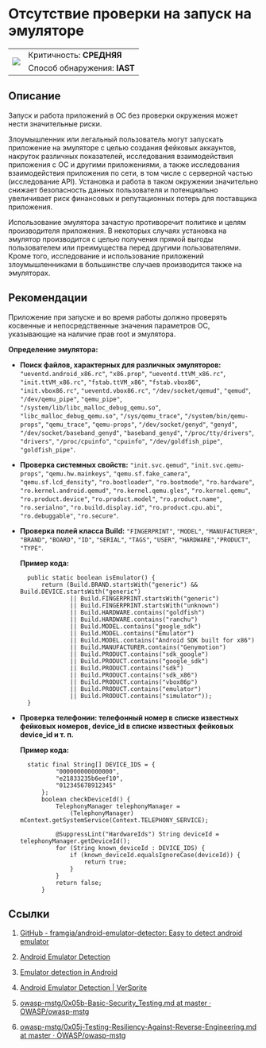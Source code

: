# Отсутствие проверки на запуск на эмуляторе

<table class='noborder'>
    <colgroup>
      <col/>
      <col/>
    </colgroup>
    <tbody>
      <tr>
        <td rowspan="2"><img src="../../../img/defekt_srednij.png"/></td>
        <td>Критичность:<strong> СРЕДНЯЯ</strong></td>
      </tr>
      <tr>
        <td>Способ обнаружения:<strong> IAST</strong></td>
      </tr>
    </tbody>
</table>

## Описание

Запуск и работа приложений в ОС без проверки окружения может нести значительные риски.

Злоумышленник или легальный пользователь могут запускать приложение на эмуляторе с целью создания фейковых аккаунтов, накруток различных показателей, исследования взаимодействия приложения с ОС и другими приложениями, а также исследования взаимодействия приложения по сети, в том числе с серверной частью (исследование API). Установка и работа в таком окружении значительно снижает безопасность данных пользователя и потенциально увеличивает риск финансовых и репутационных потерь для поставщика приложения.

Использование эмулятора зачастую противоречит политике и целям производителя приложения. В некоторых случаях установка на эмулятор производится с целью получения прямой выгоды пользователем или преимущества перед другими пользователями. Кроме того, исследование и использование приложений злоумышленниками в большинстве случаев производится также на эмуляторах.

## Рекомендации

Приложение при запуске и во время работы должно проверять косвенные и непосредственные значения параметров ОС, указывающие на наличие прав root и эмулятора.

**Определение эмулятора:**

* **Поиск файлов, характерных для различных эмуляторов:** `"ueventd.android_x86.rc"`, `"x86.prop"`, `"ueventd.ttVM_x86.rc"`, `"init.ttVM_x86.rc"`, `"fstab.ttVM_x86"`, `"fstab.vbox86"`, `"init.vbox86.rc"`, `"ueventd.vbox86.rc"`, `"/dev/socket/qemud"`, `"qemud"`, `"/dev/qemu_pipe"`, `"qemu_pipe"`, `"/system/lib/libc_malloc_debug_qemu.so"`, `"libc_malloc_debug_qemu.so"`, `"/sys/qemu_trace"`, `"/system/bin/qemu-props"`, `"qemu_trace"`, `"qemu-props"`, `"/dev/socket/genyd"`, `"genyd"`, `"/dev/socket/baseband_genyd"`, `"baseband_genyd"`, `"/proc/tty/drivers"`, `"drivers"`, `"/proc/cpuinfo"`, `"cpuinfo"`, `"/dev/goldfish_pipe"`, `"goldfish_pipe"`.

* **Проверка системных свойств:** `"init.svc.qemud"`, `"init.svc.qemu-props"`, `"qemu.hw.mainkeys"`, `"qemu.sf.fake_camera"`, `"qemu.sf.lcd_density"`, `"ro.bootloader"`, `"ro.bootmode"`, `"ro.hardware"`, `"ro.kernel.android.qemud"`, `"ro.kernel.qemu.gles"`, `"ro.kernel.qemu"`, `"ro.product.device"`, `"ro.product.model"`, `"ro.product.name"`, `"ro.serialno"`, `"ro.build.display.id"`, `"ro.product.cpu.abi"`, `"ro.debuggable"`, `"ro.secure"`.

* **Проверка полей класса Build:** `"FINGERPRINT"`, `"MODEL"`, `"MANUFACTURER"`, `"BRAND"`, `"BOARD"`, `"ID"`, `"SERIAL"`, `"TAGS"`, `"USER"`, `"HARDWARE"`,`"PRODUCT"`, `"TYPE"`.

    **Пример кода:**

        public static boolean isEmulator() {
            return (Build.BRAND.startsWith("generic") && Build.DEVICE.startsWith("generic")
                    || Build.FINGERPRINT.startsWith("generic")
                    || Build.FINGERPRINT.startsWith("unknown")
                    || Build.HARDWARE.contains("goldfish")
                    || Build.HARDWARE.contains("ranchu")
                    || Build.MODEL.contains("google_sdk")
                    || Build.MODEL.contains("Emulator")
                    || Build.MODEL.contains("Android SDK built for x86")
                    || Build.MANUFACTURER.contains("Genymotion")
                    || Build.PRODUCT.contains("sdk_google")
                    || Build.PRODUCT.contains("google_sdk")
                    || Build.PRODUCT.contains("sdk")
                    || Build.PRODUCT.contains("sdk_x86")
                    || Build.PRODUCT.contains("vbox86p")
                    || Build.PRODUCT.contains("emulator")
                    || Build.PRODUCT.contains("simulator"));
        }

* **Проверка телефонии: телефонный номер в списке известных фейковых номеров, device_id в списке известных фейковых device_id и т. п.**

    **Пример кода:**

        static final String[] DEVICE_IDS = {
                "000000000000000",
                "e21833235b6eef10",
                "012345678912345"
            };
            boolean checkDeviceId() {
                TelephonyManager telephonyManager =
                    (TelephonyManager) mContext.getSystemService(Context.TELEPHONY_SERVICE);

                @SuppressLint("HardwareIds") String deviceId = telephonyManager.getDeviceId();
                for (String known_deviceId : DEVICE_IDS) {
                    if (known_deviceId.equalsIgnoreCase(deviceId)) {
                        return true;
                    }
                }
                return false;
            } 

## Ссылки

1. [GitHub - framgia/android-emulator-detector: Easy to detect android emulator](https://github.com/framgia/android-emulator-detector) 

2. [Android Emulator Detection](https://ray-chong.medium.com/android-emulator-detection-4d0f994aab5e) 

3. [Emulator detection in Android](https://danielllewellyn.medium.com/emulator-detection-in-android-350efba44048) 

4. [Android Emulator Detection | VerSprite](https://versprite.com/blog/application-security/android-emulator-detection/) 

5. [owasp-mstg/0x05b-Basic-Security_Testing.md at master · OWASP/owasp-mstg](https://github.com/OWASP/owasp-mstg/blob/master/Document/0x05b-Basic-Security_Testing.md) 

6. [owasp-mstg/0x05j-Testing-Resiliency-Against-Reverse-Engineering.md at master · OWASP/owasp-mstg](https://github.com/OWASP/owasp-mstg/blob/master/Document/0x05j-Testing-Resiliency-Against-Reverse-Engineering.md) 